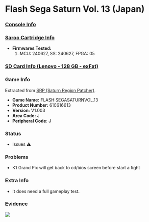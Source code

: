 # Flash Sega Saturn Vol. 13 (Japan)

### [Console Info](../../../../Info/Consoles/VA13/README.md)

### [Saroo Cartridge Info](../../../../Info/Cartridges/RetroGameParadiseStore/1.32F/README.md)

- <b>Firmwares Tested:</b>
  1. MCU: 240627, SS: 240627, FPGA: 05

### [SD Card Info (Lenovo - 128 GB - exFat)](../../../../Info/SdCards/Lenovo/128GB/exfat/README.md)

### Game Info

Extracted from [SRP (Saturn Region Patcher)](https://segaxtreme.net/resources/saturn-region-patcher.81/download).

- <b>Game Name:</b> FLASH SEGASATURNVOL.13
- <b>Product Number:</b> 610616613
- <b>Version:</b> V1.003
- <b>Area Code:</b> J
- <b>Peripheral Code:</b> J

### Status

- Issues :warning:

### Problems

- K1 Grand Pix will get back to cd/bios screen before start a fight

### Extra Info

- It does need a full gameplay test.

### Evidence

[![](https://img.youtube.com/vi/ai0CgR2c1uM/0.jpg)](https://www.youtube.com/watch?v=ai0CgR2c1uM)
